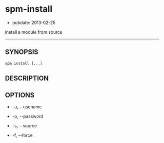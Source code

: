 # spm-install

- pubdate: 2013-02-25

install a module from source

-----------

## SYNOPSIS

```
spm install [...]
```


## DESCRIPTION


## OPTIONS

- -u, --usename

- -p, --password

- -s, --source

- -f, --force
